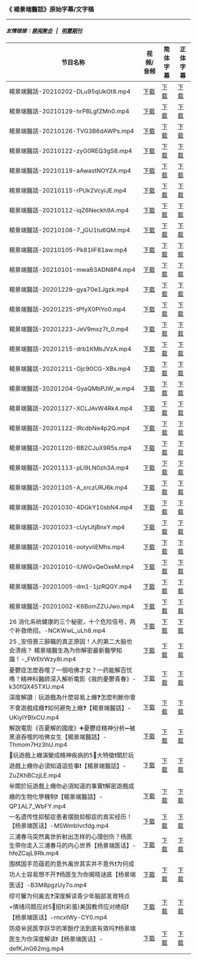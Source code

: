### 《 楊景端醫話》原始字幕/文字稿
---
##### 友情链接：[禁闻聚合](https://github.com/gfw-breaker/banned-news) &nbsp;&nbsp;|&nbsp;&nbsp; [明慧期刊](https://github.com/gfw-breaker/mh-qikan) 
| 节目名称 | 视频/音频 | 简体字幕 | 正体字幕 |
|---|---|---|---|
| 楊景端醫話-20210202-DLu95qUkOt8.mp4 | [下载](https://y2mate.com/zh-cn/search/DLu95qUkOt8) | [下载](../channels/yang/_DLu95qUkOt8.srt?raw=true) | [下载](../channels/yang/_DLu95qUkOt8.tw.srt?raw=true) | 
| 楊景端醫話-20210129-hrPBLgfZMn0.mp4 | [下载](https://y2mate.com/zh-cn/search/hrPBLgfZMn0) | [下载](../channels/yang/_hrPBLgfZMn0.srt?raw=true) | [下载](../channels/yang/_hrPBLgfZMn0.tw.srt?raw=true) | 
| 楊景端醫話-20210126-TVG3B6dAWPs.mp4 | [下载](https://y2mate.com/zh-cn/search/TVG3B6dAWPs) | [下载](../channels/yang/_TVG3B6dAWPs.srt?raw=true) | [下载](../channels/yang/_TVG3B6dAWPs.tw.srt?raw=true) | 
| 楊景端醫話-20210122-zyG0REQ3gS8.mp4 | [下载](https://y2mate.com/zh-cn/search/zyG0REQ3gS8) | [下载](../channels/yang/_zyG0REQ3gS8.srt?raw=true) | [下载](../channels/yang/_zyG0REQ3gS8.tw.srt?raw=true) | 
| 楊景端醫話-20210119-aAwastNOYZA.mp4 | [下载](https://y2mate.com/zh-cn/search/aAwastNOYZA) | [下载](../channels/yang/_aAwastNOYZA.srt?raw=true) | [下载](../channels/yang/_aAwastNOYZA.tw.srt?raw=true) | 
| 楊景端醫話-20210115-rPUk2VcyiJE.mp4 | [下载](https://y2mate.com/zh-cn/search/rPUk2VcyiJE) | [下载](../channels/yang/_rPUk2VcyiJE.srt?raw=true) | [下载](../channels/yang/_rPUk2VcyiJE.tw.srt?raw=true) | 
| 楊景端醫話-20210112-iqZ6Neckh9A.mp4 | [下载](https://y2mate.com/zh-cn/search/iqZ6Neckh9A) | [下载](../channels/yang/_iqZ6Neckh9A.srt?raw=true) | [下载](../channels/yang/_iqZ6Neckh9A.tw.srt?raw=true) | 
| 楊景端醫話-20210108-7_jGU1tu6QM.mp4 | [下载](https://y2mate.com/zh-cn/search/7_jGU1tu6QM) | [下载](../channels/yang/_7_jGU1tu6QM.srt?raw=true) | [下载](../channels/yang/_7_jGU1tu6QM.tw.srt?raw=true) | 
| 楊景端醫話-20210105-Pk81liF81aw.mp4 | [下载](https://y2mate.com/zh-cn/search/Pk81liF81aw) | [下载](../channels/yang/_Pk81liF81aw.srt?raw=true) | [下载](../channels/yang/_Pk81liF81aw.tw.srt?raw=true) | 
| 楊景端醫話-20210101-mwa63ADN8P4.mp4 | [下载](https://y2mate.com/zh-cn/search/mwa63ADN8P4) | [下载](../channels/yang/_mwa63ADN8P4.srt?raw=true) | [下载](../channels/yang/_mwa63ADN8P4.tw.srt?raw=true) | 
| 楊景端醫話-20201229-gya70e1Jgzk.mp4 | [下载](https://y2mate.com/zh-cn/search/gya70e1Jgzk) | [下载](../channels/yang/_gya70e1Jgzk.srt?raw=true) | [下载](../channels/yang/_gya70e1Jgzk.tw.srt?raw=true) | 
| 楊景端醫話-20201225-tPfyX0PIYo0.mp4 | [下载](https://y2mate.com/zh-cn/search/tPfyX0PIYo0) | [下载](../channels/yang/_tPfyX0PIYo0.srt?raw=true) | [下载](../channels/yang/_tPfyX0PIYo0.tw.srt?raw=true) | 
| 楊景端醫話-20201223-JeV9mxz7t_0.mp4 | [下载](https://y2mate.com/zh-cn/search/JeV9mxz7t_0) | [下载](../channels/yang/_JeV9mxz7t_0.srt?raw=true) | [下载](../channels/yang/_JeV9mxz7t_0.tw.srt?raw=true) | 
| 楊景端醫話-20201215-drb1KMbJVzA.mp4 | [下载](https://y2mate.com/zh-cn/search/drb1KMbJVzA) | [下载](../channels/yang/_drb1KMbJVzA.srt?raw=true) | [下载](../channels/yang/_drb1KMbJVzA.tw.srt?raw=true) | 
| 楊景端醫話-20201211-Ojc90CG-XBs.mp4 | [下载](https://y2mate.com/zh-cn/search/Ojc90CG-XBs) | [下载](../channels/yang/_Ojc90CG-XBs.srt?raw=true) | [下载](../channels/yang/_Ojc90CG-XBs.tw.srt?raw=true) | 
| 楊景端醫話-20201204-GyaQMbPJW_w.mp4 | [下载](https://y2mate.com/zh-cn/search/GyaQMbPJW_w) | [下载](../channels/yang/_GyaQMbPJW_w.srt?raw=true) | [下载](../channels/yang/_GyaQMbPJW_w.tw.srt?raw=true) | 
| 楊景端醫話-20201127-XCLJAvW4Rk4.mp4 | [下载](https://y2mate.com/zh-cn/search/XCLJAvW4Rk4) | [下载](../channels/yang/_XCLJAvW4Rk4.srt?raw=true) | [下载](../channels/yang/_XCLJAvW4Rk4.tw.srt?raw=true) | 
| 楊景端醫話-20201122-IRcdbNe4p2Q.mp4 | [下载](https://y2mate.com/zh-cn/search/IRcdbNe4p2Q) | [下载](../channels/yang/_IRcdbNe4p2Q.srt?raw=true) | [下载](../channels/yang/_IRcdbNe4p2Q.tw.srt?raw=true) | 
| 楊景端醫話-20201120-BB2CJuX9R5s.mp4 | [下载](https://y2mate.com/zh-cn/search/BB2CJuX9R5s) | [下载](../channels/yang/_BB2CJuX9R5s.srt?raw=true) | [下载](../channels/yang/_BB2CJuX9R5s.tw.srt?raw=true) | 
| 楊景端醫話-20201113-pLl9LN0zh3A.mp4 | [下载](https://y2mate.com/zh-cn/search/pLl9LN0zh3A) | [下载](../channels/yang/_pLl9LN0zh3A.srt?raw=true) | [下载](../channels/yang/_pLl9LN0zh3A.tw.srt?raw=true) | 
| 楊景端醫話-20201105-A_xrczURJ6k.mp4 | [下载](https://y2mate.com/zh-cn/search/A_xrczURJ6k) | [下载](../channels/yang/_A_xrczURJ6k.srt?raw=true) | [下载](../channels/yang/_A_xrczURJ6k.tw.srt?raw=true) | 
| 楊景端醫話-20201030-4DGkY10sbN4.mp4 | [下载](https://y2mate.com/zh-cn/search/4DGkY10sbN4) | [下载](../channels/yang/_4DGkY10sbN4.srt?raw=true) | [下载](../channels/yang/_4DGkY10sbN4.tw.srt?raw=true) | 
| 楊景端醫話-20201023-cUytJtjBnxY.mp4 | [下载](https://y2mate.com/zh-cn/search/cUytJtjBnxY) | [下载](../channels/yang/_cUytJtjBnxY.srt?raw=true) | [下载](../channels/yang/_cUytJtjBnxY.tw.srt?raw=true) | 
| 楊景端醫話-20201016-ootyvIiEMhs.mp4 | [下载](https://y2mate.com/zh-cn/search/ootyvIiEMhs) | [下载](../channels/yang/_ootyvIiEMhs.srt?raw=true) | [下载](../channels/yang/_ootyvIiEMhs.tw.srt?raw=true) | 
| 楊景端醫話-20201010-lUWGvQeOxeM.mp4 | [下载](https://y2mate.com/zh-cn/search/lUWGvQeOxeM) | [下载](../channels/yang/_lUWGvQeOxeM.srt?raw=true) | [下载](../channels/yang/_lUWGvQeOxeM.tw.srt?raw=true) | 
| 楊景端醫話-20201005-dm1-1jzRQGY.mp4 | [下载](https://y2mate.com/zh-cn/search/dm1-1jzRQGY) | [下载](../channels/yang/_dm1-1jzRQGY.srt?raw=true) | [下载](../channels/yang/_dm1-1jzRQGY.tw.srt?raw=true) | 
| 楊景端醫話-20201002-K6BomZZUJwo.mp4 | [下载](https://y2mate.com/zh-cn/search/K6BomZZUJwo) | [下载](../channels/yang/_K6BomZZUJwo.srt?raw=true) | [下载](../channels/yang/_K6BomZZUJwo.tw.srt?raw=true) | 
| 26 消化系统健康的三个秘密，十个危险信号，两个补救绝招。-NCKWwL_uLh8.mp4 | [下载](https://y2mate.com/zh-cn/search/NCKWwL_uLh8) | [下载](../channels/yang/_NCKWwL_uLh8.srt?raw=true) | [下载](../channels/yang/_NCKWwL_uLh8.tw.srt?raw=true) | 
| 25 _安倍晋三辭職的真正原因！人的第二大脑也会溃疡？ 楊景端醫生為为你解密最新醫學知識！-_FWEtrWzy8I.mp4 | [下载](https://y2mate.com/zh-cn/search/_FWEtrWzy8I) | [下载](../channels/yang/__FWEtrWzy8I.srt?raw=true) | [下载](../channels/yang/__FWEtrWzy8I.tw.srt?raw=true) | 
| 憂鬱症怎麼吞噬了一個哈佛才女？一药能解百忧嗎？精神科醫師深入解析電影《我的憂鬱青春》-k30fQX45TXU.mp4 | [下载](https://y2mate.com/zh-cn/search/k30fQX45TXU) | [下载](../channels/yang/_k30fQX45TXU.srt?raw=true) | [下载](../channels/yang/_k30fQX45TXU.tw.srt?raw=true) | 
| 深度解讀｜玩遊戲為什麼容易上癮❓怎麼判斷你會不會遊戲成癮❓如何避免上癮❓【楊景端醫話】-UKiylYBIxCU.mp4 | [下载](https://y2mate.com/zh-cn/search/UKiylYBIxCU) | [下载](../channels/yang/_UKiylYBIxCU.srt?raw=true) | [下载](../channels/yang/_UKiylYBIxCU.tw.srt?raw=true) | 
| 解說電影《百憂解的國度》➕憂鬱症精神分析➖被黑浪吞噬的哈佛女生【楊景端醫話】-Thmom7Hz3hU.mp4 | [下载](https://y2mate.com/zh-cn/search/Thmom7Hz3hU) | [下载](../channels/yang/_Thmom7Hz3hU.srt?raw=true) | [下载](../channels/yang/_Thmom7Hz3hU.tw.srt?raw=true) | 
| 🤡玩遊戲上癮演變成精神疾病的5⃣大特徵❗️關於玩遊戲上癮你必須知道這些事❗️【楊景端醫話】-ZuZKhBCzjLE.mp4 | [下载](https://y2mate.com/zh-cn/search/ZuZKhBCzjLE) | [下载](../channels/yang/_ZuZKhBCzjLE.srt?raw=true) | [下载](../channels/yang/_ZuZKhBCzjLE.tw.srt?raw=true) | 
| ㊙️關於玩遊戲上癮你必須知道的事實❗️解密遊戲成癮的生物化學機制❗️【楊景端醫話】-QP1AL7_WbFY.mp4 | [下载](https://y2mate.com/zh-cn/search/QP1AL7_WbFY) | [下载](../channels/yang/_QP1AL7_WbFY.srt?raw=true) | [下载](../channels/yang/_QP1AL7_WbFY.tw.srt?raw=true) | 
| 一名遗传性抑郁症患者摆脱抑郁症的真实经历！【杨景端医话】-MSWmbIvcfdg.mp4 | [下载](https://y2mate.com/zh-cn/search/MSWmbIvcfdg) | [下载](../channels/yang/_MSWmbIvcfdg.srt?raw=true) | [下载](../channels/yang/_MSWmbIvcfdg.tw.srt?raw=true) | 
| 三浦春马突然离世折射出怎样的心理创伤？杨医生带你走入三浦春马的内心世界【杨景端医话】-hfeZCajL9Rk.mp4 | [下载](https://y2mate.com/zh-cn/search/hfeZCajL9Rk) | [下载](../channels/yang/_hfeZCajL9Rk.srt?raw=true) | [下载](../channels/yang/_hfeZCajL9Rk.tw.srt?raw=true) | 
| 围棋国手范蕴若的意外离世其实并不意外❗️为何成功人士容易想不开❓杨医生为你揭晓谜底【杨景端医话】-B3M8pgzUy7o.mp4 | [下载](https://y2mate.com/zh-cn/search/B3M8pgzUy7o) | [下载](../channels/yang/_B3M8pgzUy7o.srt?raw=true) | [下载](../channels/yang/_B3M8pgzUy7o.tw.srt?raw=true) | 
| 缪可馨为何离去❓深度解读青少年脑部发育特点+情绪问题应对5⃣招❗️(彩蛋)美国教师应对绝招❗️【杨景端医话】-rncxtWy-CY0.mp4 | [下载](https://y2mate.com/zh-cn/search/rncxtWy-CY0) | [下载](../channels/yang/_rncxtWy-CY0.srt?raw=true) | [下载](../channels/yang/_rncxtWy-CY0.tw.srt?raw=true) | 
| 防疫㊙️民医李跃华的苯酚疗法到底有效吗❓杨景端医生为你深度解读❗️【杨景端医话】-defKJnG62mg.mp4 | [下载](https://y2mate.com/zh-cn/search/defKJnG62mg) | [下载](../channels/yang/_defKJnG62mg.srt?raw=true) | [下载](../channels/yang/_defKJnG62mg.tw.srt?raw=true) | 
